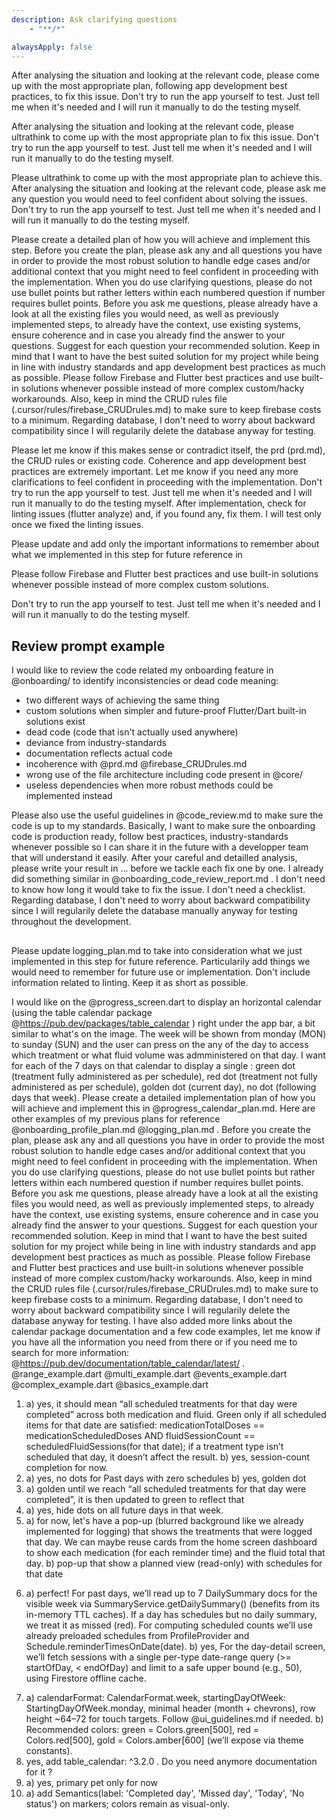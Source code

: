 ```yaml
---
description: Ask clarifying questions
    - "**/*"

alwaysApply: false
---
```

After analysing the situation and looking at the relevant code, please come up with the most appropriate plan, following app development best practices, to fix this issue. Don't try to run the app yourself to test. Just tell me when it's needed and I will run it manually to do the testing myself.

After analysing the situation and looking at the relevant code, please ultrathink to come up with the most appropriate plan to fix this issue. Don't try to run the app yourself to test. Just tell me when it's needed and I will run it manually to do the testing myself.

Please ultrathink to come up with the most appropriate plan to achieve this. After analysing the situation and looking at the relevant code, please ask me any question you would need to feel confident about solving the issues. Don't try to run the app yourself to test. Just tell me when it's needed and I will run it manually to do the testing myself.

Please create a detailed plan of how you will achieve and implement this step.
Before you create the plan, please ask any and all questions you have in order to provide the most robust solution to handle edge cases and/or additional context that you might need to feel confident in proceeding with the implementation. When you do use clarifying questions, please do not use bullet points but rather letters within each numbered question if number requires bullet points. Before you ask me questions, please already have a look at all the existing files you would need, as well as previously implemented steps, to already have the context, use existing systems, ensure coherence and in case you already find the answer to your questions. Suggest for each question your recommended solution. Keep in mind that I want to have the best suited solution for my project while being in line with industry standards and app development best practices as much as possible. Please follow Firebase and Flutter best practices and use built-in solutions whenever possible instead of more complex custom/hacky workarounds. Also, keep in mind the CRUD rules file (.cursor/rules/firebase_CRUDrules.md) to make sure to keep firebase costs to a minimum. Regarding database, I don't need to worry about backward compatibility since I will regularily delete the database anyway for testing.

Please let me know if this makes sense or contradict itself, the prd (prd.md), the CRUD rules or existing code. Coherence and app development best practices are extremely important. Let me know if you need any more clarifications to feel confident in proceeding with the implementation. Don't try to run the app yourself to test. Just tell me when it's needed and I will run it manually to do the testing myself. After implementation, check for linting issues (flutter analyze) and, if you found any, fix them. I will test only once we fixed the linting issues.

Please update and add only the important informations to remember about what we implemented in this step for future reference in 

Please follow Firebase and Flutter best practices and use built-in solutions whenever possible instead of more complex custom solutions.

Don't try to run the app yourself to test. Just tell me when it's needed and I will run it manually to do the testing myself.

## Review prompt example ##
  
I would like to review the code related my onboarding feature in @onboarding/ to identify inconsistencies or dead code meaning:
- two different ways of achieving the same thing
- custom solutions when simpler and future-proof Flutter/Dart built-in solutions exist
- dead code (code that isn't actually used anywhere)
- deviance from industry-standards
- documentation reflects actual code
- incoherence with @prd.md @firebase_CRUDrules.md
- wrong use of the file architecture including code present in @core/ 
- useless dependencies when more robust methods could be implemented instead 

Please also use the useful guidelines in @code_review.md to make sure the code is up to my standards.
Basically, I want to make sure the onboarding code is production ready, follow best practices, industry-standards whenever possible so I can share it in the future with a developper team that will understand it easily.
After your careful and detailled analysis, please write your result in ... before we tackle each fix one by one.
I already did something similar in @onboarding_code_review_report.md . I don't need to know how long it would take to fix the issue. I don't need a checklist. Regarding database, I don't need to worry about backward compatibility since I will regularily delete the database manually anyway for testing throughout the development.

##

Please update logging_plan.md to take into consideration what we just implemented in this step for future reference. Particularily add things we would need to remember for future use or implementation. Don't include information related to linting. Keep it as short as possible.




I would like on the @progress_screen.dart to display an horizontal calendar (using the table calendar package @https://pub.dev/packages/table_calendar ) right under the app bar, a bit similar to what's on the image. The week will be shown from monday (MON) to sunday (SUN) and the user can press on the any of the day to access which treatment or what fluid volume was admministered on that day. I want for each of the 7 days on that calendar to display a single : green dot (treatment fully administered as per schedule), red dot (treatment not fully administered as per schedule), golden dot (current day), no dot (following days that week). 
Please create a detailed implementation plan of how you will achieve and implement this in @progress_calendar_plan.md. Here are other examples of my previous plans for reference @onboarding_profile_plan.md @logging_plan.md .
Before you create the plan, please ask any and all questions you have in order to provide the most robust solution to handle edge cases and/or additional context that you might need to feel confident in proceeding with the implementation. When you do use clarifying questions, please do not use bullet points but rather letters within each numbered question if number requires bullet points. Before you ask me questions, please already have a look at all the existing files you would need, as well as previously implemented steps, to already have the context, use existing systems, ensure coherence and in case you already find the answer to your questions. Suggest for each question your recommended solution. Keep in mind that I want to have the best suited solution for my project while being in line with industry standards and app development best practices as much as possible. Please follow Firebase and Flutter best practices and use built-in solutions whenever possible instead of more complex custom/hacky workarounds. Also, keep in mind the CRUD rules file (.cursor/rules/firebase_CRUDrules.md) to make sure to keep firebase costs to a minimum. Regarding database, I don't need to worry about backward compatibility since I will regularily delete the database anyway for testing. I have also added more links about the calendar package documentation and a few code examples, let me know if you have all the information you need from there or if you need me to search for more information: @https://pub.dev/documentation/table_calendar/latest/ . @range_example.dart @multi_example.dart @events_example.dart @complex_example.dart @basics_example.dart 

1. a) yes, it should mean “all scheduled treatments for that day were completed” across both medication and fluid. Green only if all scheduled items for that date are satisfied: medicationTotalDoses == medicationScheduledDoses AND fluidSessionCount == scheduledFluidSessions(for that date); if a treatment type isn’t scheduled that day, it doesn’t affect the result.
b) yes, session-count completion for now.
2. a) yes, no dots for Past days with zero schedules
b) yes, golden dot
3. a) golden until we reach “all scheduled treatments for that day were completed”, it is then updated to green to reflect that
4. a) yes, hide dots on all future days in that week.
5. a) for now, let's have a pop-up (blurred background like we already implemented for logging) that shows the treatments that were logged that day. We can maybe reuse cards from the home screen dashboard to show each medication (for each reminder time) and the fluid total that day.
b) pop-up that show a planned view (read-only) with schedules for that date
6) a) perfect! For past days, we’ll read up to 7 DailySummary docs for the visible week via SummaryService.getDailySummary() (benefits from its in-memory TTL caches). If a day has schedules but no daily summary, we treat it as missed (red). For computing scheduled counts we’ll use already preloaded schedules from ProfileProvider and Schedule.reminderTimesOnDate(date).
b) yes, For the day-detail screen, we’ll fetch sessions with a single per-type date-range query (>= startOfDay, < endOfDay) and limit to a safe upper bound (e.g., 50), using Firestore offline cache.
7. a) calendarFormat: CalendarFormat.week, startingDayOfWeek: StartingDayOfWeek.monday, minimal header (month + chevrons), row height ~64–72 for touch targets. Follow @ui_guidelines.md if needed.
b) Recommended colors: green = Colors.green[500], red = Colors.red[500], gold = Colors.amber[600] (we’ll expose via theme constants).
8. yes, add table_calendar: ^3.2.0 . Do you need anymore documentation for it ?
9. a) yes, primary pet only for now
10. a) add Semantics(label: 'Completed day', 'Missed day', 'Today', 'No status') on markers; colors remain as visual-only.

